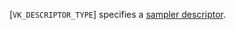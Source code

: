 [`VK_DESCRIPTOR_TYPE`] specifies a [sampler descriptor](https://www.khronos.org/registry/vulkan/specs/1.3-extensions/html/vkspec.html#descriptorsets-sampler).